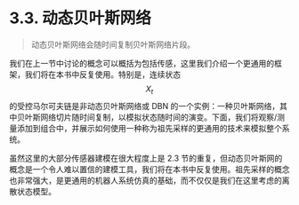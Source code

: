 # 3.3. 动态贝叶斯网络

> 动态贝叶斯网络会随时间复制贝叶斯网络片段。

我们在上一节中讨论的概念可以概括为包括传感，这里我们介绍一个更通用的框架，我们将在本书中反复使用。特别是，连续状态$$X_t$$的受控马尔可夫链是非动态贝叶斯网络或 DBN 的一个实例：一种贝叶斯网络，其中贝叶斯网络切片随时间复制，以模拟状态随时间的演变。下面，我们将观察/测量添加到组合中，并展示如何使用一种称为祖先采样的更通用的技术来模拟整个系统。

虽然这里的大部分传感器建模在很大程度上是 2.3 节的重复，但动态贝叶斯网的概念是一个令人难以置信的建模工具，我们将在本书中反复使用。祖先采样的概念也非常强大，是更通用的机器人系统仿真的基础，而不仅仅是我们在这里考虑的离散状态模型。
